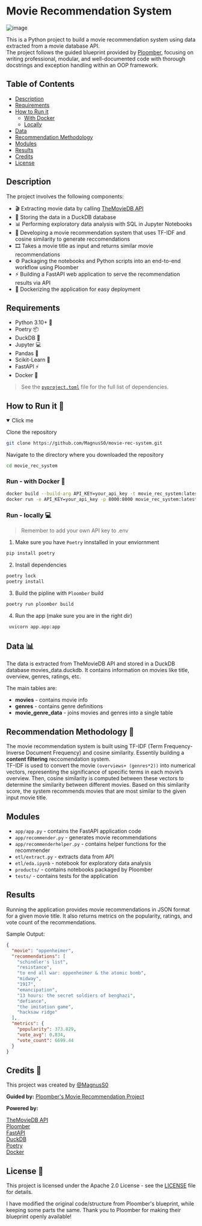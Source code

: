 # Movie Recommendation System
![image](https://github.com/MagnusS0/movie-rec-system/assets/97634880/39e354c0-41cb-4318-a4e2-ab26b7a9bd86)


This is a Python project to build a movie recommendation system using data extracted from a movie database API. <br>
The project follows the guided blueprint provided by [Ploomber](https://github.com/ploomber/sql/tree/main), focusing on writing professional, modular, and well-documented code with thorough docstrings and exception handling within an OOP framework.

## Table of Contents

- [Description](#description)
- [Requirements](#requirements)
- [How to Run it](#how-to-run-it-)
    - [With Docker](#run---with-docker-)
    - [Locally](#run---locally-)
- [Data](#data-)
- [Recommendation Methodology](#recommendation-methodology-)
- [Modules](#modules)
- [Results](#results)
- [Credits](#credits-)
- [License](#license-)

## Description
The project involves the following components:

- 🎬 Extracting movie data by calling [TheMovieDB API](https://developer.themoviedb.org/docs/getting-started)
- 💾 Storing the data in a DuckDB database 
- 📊 Performing exploratory data analysis with SQL in Jupyter Notebooks 
- 🤖 Developing a movie recommendation system that uses TF-IDF and cosine similarity to generate reccomendations 
- 🎞️ Takes a movie title as input and returns similar movie recommendations 
- ⚙️ Packaging the notebooks and Python scripts into an end-to-end workflow using Ploomber 
- ⚡ Building a FastAPI web application to serve the recommendation results via API 
- 🐳 Dockerizing the application for easy deployment 

## Requirements
- Python 3.10+ 🐍
- Poetry 📦
- DuckDB 🦆
- Jupyter 💻
- Pandas 🐼
- Scikit-Learn 🔬
- FastAPI ⚡️
- Docker 🐳
> See the [`pyproject.toml`](pyproject.toml) file for the full list of dependencies.

## How to Run it 🛫
<details open>
  <summary>Click me</summary>

Clone the repository
```sh
git clone https://github.com/MagnusS0/movie-rec-system.git
```
Navigate to the directory where you downloaded the repository
``` sh
cd movie_rec_system
```

### Run - with Docker 🐳

```sh
docker build --build-arg API_KEY=your_api_key -t movie_rec_system:latest -f Dockerfile .
docker run -e API_KEY=your_api_key -p 8000:8000 movie_rec_system:latest
```

### Run - locally 💻
> Remember to add your own API key to .env
1. Make sure you have `Poetry` innstalled in your enviornment
```sh
pip install poetry
```
2. Install dependencies
```sh
poetry lock
poetry install
```
3. Build the pipline with `Ploomber` build
```sh
poetry run ploomber build
```
4. Run the app (make sure you are in the right dir)
```sh
 uvicorn app.app:app
```
</details>

## Data 📊
The data is extracted from TheMovieDB API and stored in a DuckDB database movies_data.duckdb. It contains information on movies like title, overview, genres, ratings, etc.

The main tables are:

- **movies** - contains movie info
- **genres** - contains genre definitions
- **movie_genre_data** - joins movies and genres into a single table

## Recommendation Methodology 🤖

The movie recommendation system is built using TF-IDF (Term Frequency-Inverse Document Frequency) and cosine similarity. Essentily building a **content filtering** reccomendation system. <br>
TF-IDF is used to convert the movie `(overviews+ (genres*2))` into numerical vectors, representing the significance of specific terms in each movie’s overview. 
Then, cosine similarity is computed between these vectors to determine the similarity between different movies. 
Based on this similarity score, the system recommends movies that are most similar to the given input movie title.

## Modules
- `app/app.py` - contains the FastAPI application code
- `app/recommender.py` - generates movie recommendations
- `app/recommenderhelper.py` - contains helper functions for the recommender
- `etl/extract.py` - extracts data from API
- `etl/eda.ipynb` - notebook for exploratory data analysis
- `products/` - contains notebooks packaged by Ploomber
- `tests/` - contains tests for the application

## Results
Running the application provides movie recommendations in JSON format for a given movie title. It also returns metrics on the popularity, ratings, and vote count of the recommendations.

Sample Output:
```json
{
  "movie": "oppenheimer",
  "recommendations": [
    "schindler's list",
    "resistance",
    "to end all war: oppenheimer & the atomic bomb",
    "midway",
    "1917",
    "emancipation",
    "13 hours: the secret soldiers of benghazi",
    "defiance",
    "the imitation game",
    "hacksaw ridge"
  ],
  "metrics": {
    "popularity": 373.829,
    "vote_avg": 0.834,
    "vote_count": 6699.44
  }
}
```
## Credits 👏
This project was created by [@MagnusS0](https://github.com/MagnusS0)

**Guided by:**
[Ploomber's Movie Recommendation Project](https://ploomber-sql.readthedocs.io/en/latest/mini-projects/recommendation-system/introduction.html)

**Powered by:**

[TheMovieDB API](https://www.themoviedb.org/) <br>
[Ploomber](https://ploomber.io/) <br>
[FastAPI](https://fastapi.tiangolo.com/) <br>
[DuckDB](https://duckdb.org/) <br>
[Poetry](https://python-poetry.org/) <br>
[Docker](https://www.docker.com/) 

## License 📄
This project is licensed under the Apache 2.0 License - see the [LICENSE](LICENSE) file for details.

I have modified the original code/structure from Ploomber's blueprint, while keeping some parts the same. Thank you to Ploomber for making their blueprint openly available!
